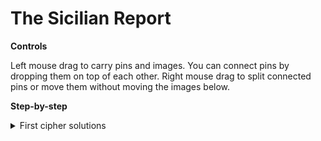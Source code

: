 # The Sicilian Report

**Controls**

Left mouse drag to carry pins and images. You can connect pins by dropping them on top of each other. Right mouse drag to split connected pins or move them without moving the images below.

**Step-by-step**

<details>
  <summary>First cipher solutions</summary>
  
 The scratched numbers on the table's centerpiece are the keys for the two Caesar ciphers, which when solved, reward you with the keys for the two Vigenère ciphers. This can be deduced by the scratches under the numbers and under certain words on the cards. Both Caesar ciphers are on cards with images related to a relevant family's crest.
  
  The cipher on the Tomasi di Lampedusa family crest is slightly more obfuscated by using the Italian alphabet instead of the English one (21 chars instead of 26). It translates to "Ill gattopardo", and "gattopardo" is the important word here for the later Vigenère cipher.
  
  The second Caesar cipher (key 5) solves to "What else has the Crescent paid for?" and the underlined word is Crescent.
  
</details>
